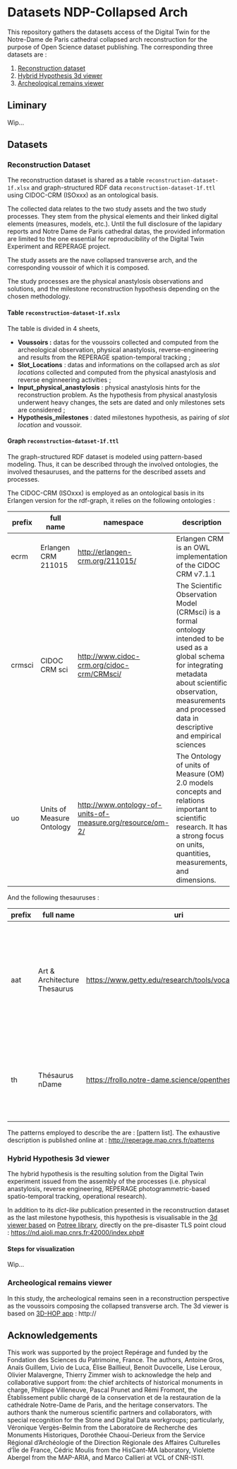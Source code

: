 # Datasets NDP-Collapsed Arch

This repository gathers the datasets access of the Digital Twin for the Notre-Dame de Paris cathedral collapsed arch reconstruction for the purpose of Open Science dataset publishing. The corresponding three datasets are :

1. [Reconstruction dataset](#nchors-in-markdown)
2. [Hybrid Hypothesis 3d viewer](#anchors-in-markdown)
3. [Archeological remains viewer](#anchors-in-markdown)

## Liminary
Wip...

## Datasets
### Reconstruction Dataset
The reconstruction dataset is shared as a table `reconstruction-dataset-1f.xlsx` and graph-structured RDF data `reconstruction-dataset-1f.ttl` using CIDOC-CRM (ISOxxx) as an ontological basis.

The collected data relates to the two study assets and the two study processes. They stem from the physical elements and their linked digital elements (measures, models, etc.). Until the full disclosure of the lapidary reports and Notre Dame de Paris cathedral datas, the provided information are limited to the one essential for reproducibility of the Digital Twin Experiment and REPERAGE project.

The study assets are the nave collapsed transverse arch, and the corresponding voussoir of which it is composed.

The study processes are the physical anastylosis observations and solutions, and the milestone reconstruction hypothesis depending on the chosen methodology.


#### Table `reconstruction-dataset-1f.xslx`
The table is divided in 4 sheets,
+ **Voussoirs :** datas for the voussoirs collected and computed from the archeological observation, physical anastylosis, reverse-engineering and results from the REPERAGE spation-temporal tracking ;
+ **Slot_Locations** : datas and informations on the collapsed arch as _slot locations_ collected and computed from the physical anastylosis and reverse enginneering activities ;
+ **Input_physical_anastylosis** : physical anastylosis hints for the reconstruction problem. As the hypothesis from physical anastylosis underwent heavy changes, the sets are dated and only milestones sets are considered ;
+ **Hypothesis_milestones** : dated milestones hypothesis, as pairing of _slot location_ and voussoir.


#### Graph `reconstruction-dataset-1f.ttl`
The graph-structured RDF dataset is modeled using pattern-based modeling. Thus, it can be described through the involved ontologies, the involved thesauruses, and the patterns for the described assets and processes. 

The CIDOC-CRM (ISOxxx) is employed as an ontological basis in its Erlangen version for the rdf-graph, it relies on the following ontologies :

| prefix | full name | namespace | description |
|---|---|---|---|
| ecrm | Erlangen CRM 211015 | http://erlangen-crm.org/211015/ | Erlangen CRM is an OWL implementation of the CIDOC CRM v7.1.1 |
| crmsci | CIDOC CRM sci | http://www.cidoc-crm.org/cidoc-crm/CRMsci/ | The Scientific Observation Model (CRMsci) is a formal ontology intended to be used as a global schema for integrating metadata about scientific observation, measurements and processed data in descriptive and empirical sciences |
| uo | Units of Measure Ontology | http://www.ontology-of-units-of-measure.org/resource/om-2/ | The Ontology of units of Measure (OM) 2.0 models concepts and relations important to scientific research. It has a strong focus on units, quantities, measurements, and dimensions. |

And the following thesauruses :

| prefix | full name | uri | description |
|---|---|---|---|
| aat | Art & Architecture Thesaurus | https://www.getty.edu/research/tools/vocabularies/aat/ | The Getty Art & Architecture Thesaurus© (AAT) is a structured vocabulary for describing and indexing the visual arts and architecture. |
| th | Thésaurus nDame | https://frollo.notre-dame.science/opentheso/?idt=th13 | The nDame thesaurus hosts the vocabularies for the Notre Dame de Paris scientific workgroups |

The patterns employed to describe the are : [pattern list]. The exhaustive description is published online at : http://reperage.map.cnrs.fr/patterns


### Hybrid Hypothesis 3d viewer
The hybrid hypothesis is the resulting solution from the Digital Twin experiment issued from the assembly of the processes (i.e. physical anastylosis, reverse engineering, REPERAGE photogrammetric-based spatio-temporal tracking, operational research).

In addition to its _dict-like_ publication presented in the reconstruction dataset as the last milestone hypothesis, this hypothesis is visualisable in the [3d viewer based](https://www.notre-dame.science/plateforme-de-centralisation-des-donnees/) on [Potree library](https://github.com/potree/potree), directly on the pre-disaster TLS point cloud : https://nd.aioli.map.cnrs.fr:42000/index.php#

#### Steps for visualization
Wip...

### Archeological remains viewer
In this study, the archeological remains seen in a reconstruction perspective as the voussoirs composing the collapsed transverse arch. The 3d viewer is based on [3D-HOP app](https://github.com/cnr-isti-vclab/3DHOP) : http://



## Acknowledgements
This work was supported by the project Repérage and funded by the Fondation des Sciences du Patrimoine, France. The authors, Antoine Gros, Anaïs Guillem, Livio de Luca, Élise Baillieul, Benoit Duvocelle, Lise Leroux, Olivier Malavergne, Thierry Zimmer wish to acknowledge the help and collaborative support from: the chief architects of historical monuments in charge, Philippe Villeneuve, Pascal Prunet and Rémi Fromont, the Établissement public chargé de la conservation et de la restauration de la cathédrale Notre-Dame de Paris, and the heritage conservators. The authors thank the numerous scientific partners and collaborators, with special recognition for the Stone and Digital Data workgroups; particularly, Véronique Vergès-Belmin from the Laboratoire de Recherche des Monuments Historiques, Dorothée Chaoui-Derieux from the Service Régional d’Archéologie of the Direction Régionale des Affaires Culturelles d’Île de France, Cédric Moulis from the HisCant-MA laboratory, Violette Abergel from the MAP-ARIA, and Marco Callieri at VCL of CNR-ISTI.

